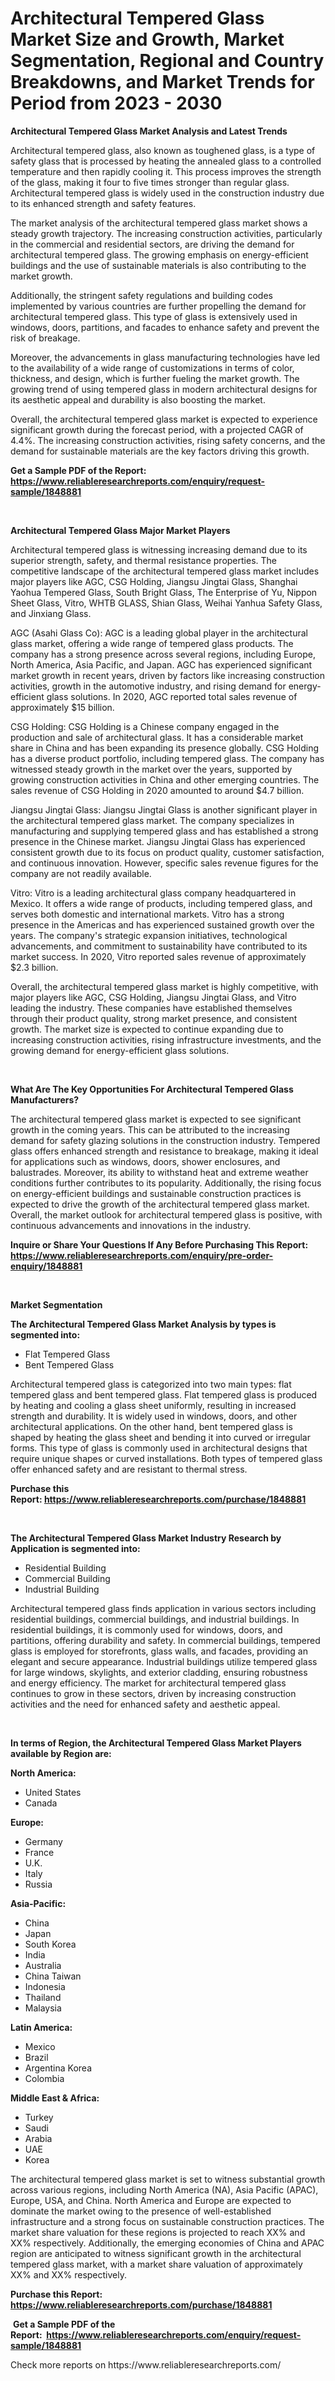 <p><h1>Architectural Tempered Glass Market Size and Growth, Market Segmentation, Regional and Country Breakdowns, and Market Trends for Period from 2023 -  2030</h1></p><p><strong>Architectural Tempered Glass Market Analysis and Latest Trends</strong></p>
<p><p>Architectural tempered glass, also known as toughened glass, is a type of safety glass that is processed by heating the annealed glass to a controlled temperature and then rapidly cooling it. This process improves the strength of the glass, making it four to five times stronger than regular glass. Architectural tempered glass is widely used in the construction industry due to its enhanced strength and safety features.</p><p>The market analysis of the architectural tempered glass market shows a steady growth trajectory. The increasing construction activities, particularly in the commercial and residential sectors, are driving the demand for architectural tempered glass. The growing emphasis on energy-efficient buildings and the use of sustainable materials is also contributing to the market growth.</p><p>Additionally, the stringent safety regulations and building codes implemented by various countries are further propelling the demand for architectural tempered glass. This type of glass is extensively used in windows, doors, partitions, and facades to enhance safety and prevent the risk of breakage.</p><p>Moreover, the advancements in glass manufacturing technologies have led to the availability of a wide range of customizations in terms of color, thickness, and design, which is further fueling the market growth. The growing trend of using tempered glass in modern architectural designs for its aesthetic appeal and durability is also boosting the market.</p><p>Overall, the architectural tempered glass market is expected to experience significant growth during the forecast period, with a projected CAGR of 4.4%. The increasing construction activities, rising safety concerns, and the demand for sustainable materials are the key factors driving this growth.</p></p>
<p><strong>Get a Sample PDF of the Report:&nbsp; <a href="https://www.reliableresearchreports.com/enquiry/request-sample/1848881">https://www.reliableresearchreports.com/enquiry/request-sample/1848881</a></strong></p>
<p>&nbsp;</p>
<p><strong>Architectural Tempered Glass Major Market Players</strong></p>
<p><p>Architectural tempered glass is witnessing increasing demand due to its superior strength, safety, and thermal resistance properties. The competitive landscape of the architectural tempered glass market includes major players like AGC, CSG Holding, Jiangsu Jingtai Glass, Shanghai Yaohua Tempered Glass, South Bright Glass, The Enterprise of Yu, Nippon Sheet Glass, Vitro, WHTB GLASS, Shian Glass, Weihai Yanhua Safety Glass, and Jinxiang Glass.</p><p>AGC (Asahi Glass Co): AGC is a leading global player in the architectural glass market, offering a wide range of tempered glass products. The company has a strong presence across several regions, including Europe, North America, Asia Pacific, and Japan. AGC has experienced significant market growth in recent years, driven by factors like increasing construction activities, growth in the automotive industry, and rising demand for energy-efficient glass solutions. In 2020, AGC reported total sales revenue of approximately $15 billion.</p><p>CSG Holding: CSG Holding is a Chinese company engaged in the production and sale of architectural glass. It has a considerable market share in China and has been expanding its presence globally. CSG Holding has a diverse product portfolio, including tempered glass. The company has witnessed steady growth in the market over the years, supported by growing construction activities in China and other emerging countries. The sales revenue of CSG Holding in 2020 amounted to around $4.7 billion.</p><p>Jiangsu Jingtai Glass: Jiangsu Jingtai Glass is another significant player in the architectural tempered glass market. The company specializes in manufacturing and supplying tempered glass and has established a strong presence in the Chinese market. Jiangsu Jingtai Glass has experienced consistent growth due to its focus on product quality, customer satisfaction, and continuous innovation. However, specific sales revenue figures for the company are not readily available.</p><p>Vitro: Vitro is a leading architectural glass company headquartered in Mexico. It offers a wide range of products, including tempered glass, and serves both domestic and international markets. Vitro has a strong presence in the Americas and has experienced sustained growth over the years. The company's strategic expansion initiatives, technological advancements, and commitment to sustainability have contributed to its market success. In 2020, Vitro reported sales revenue of approximately $2.3 billion.</p><p>Overall, the architectural tempered glass market is highly competitive, with major players like AGC, CSG Holding, Jiangsu Jingtai Glass, and Vitro leading the industry. These companies have established themselves through their product quality, strong market presence, and consistent growth. The market size is expected to continue expanding due to increasing construction activities, rising infrastructure investments, and the growing demand for energy-efficient glass solutions.</p></p>
<p>&nbsp;</p>
<p><strong>What Are The Key Opportunities For Architectural Tempered Glass Manufacturers?</strong></p>
<p><p>The architectural tempered glass market is expected to see significant growth in the coming years. This can be attributed to the increasing demand for safety glazing solutions in the construction industry. Tempered glass offers enhanced strength and resistance to breakage, making it ideal for applications such as windows, doors, shower enclosures, and balustrades. Moreover, its ability to withstand heat and extreme weather conditions further contributes to its popularity. Additionally, the rising focus on energy-efficient buildings and sustainable construction practices is expected to drive the growth of the architectural tempered glass market. Overall, the market outlook for architectural tempered glass is positive, with continuous advancements and innovations in the industry.</p></p>
<p><strong>Inquire or Share Your Questions If Any Before Purchasing This Report: <a href="https://www.reliableresearchreports.com/enquiry/pre-order-enquiry/1848881">https://www.reliableresearchreports.com/enquiry/pre-order-enquiry/1848881</a></strong></p>
<p>&nbsp;</p>
<p><strong>Market Segmentation</strong></p>
<p><strong>The Architectural Tempered Glass Market Analysis by types is segmented into:</strong></p>
<p><ul><li>Flat Tempered Glass</li><li>Bent Tempered Glass</li></ul></p>
<p><p>Architectural tempered glass is categorized into two main types: flat tempered glass and bent tempered glass. Flat tempered glass is produced by heating and cooling a glass sheet uniformly, resulting in increased strength and durability. It is widely used in windows, doors, and other architectural applications. On the other hand, bent tempered glass is shaped by heating the glass sheet and bending it into curved or irregular forms. This type of glass is commonly used in architectural designs that require unique shapes or curved installations. Both types of tempered glass offer enhanced safety and are resistant to thermal stress.</p></p>
<p><strong>Purchase this Report:&nbsp;<a href="https://www.reliableresearchreports.com/purchase/1848881">https://www.reliableresearchreports.com/purchase/1848881</a></strong></p>
<p>&nbsp;</p>
<p><strong>The Architectural Tempered Glass Market Industry Research by Application is segmented into:</strong></p>
<p><ul><li>Residential Building</li><li>Commercial Building</li><li>Industrial Building</li></ul></p>
<p><p>Architectural tempered glass finds application in various sectors including residential buildings, commercial buildings, and industrial buildings. In residential buildings, it is commonly used for windows, doors, and partitions, offering durability and safety. In commercial buildings, tempered glass is employed for storefronts, glass walls, and facades, providing an elegant and secure appearance. Industrial buildings utilize tempered glass for large windows, skylights, and exterior cladding, ensuring robustness and energy efficiency. The market for architectural tempered glass continues to grow in these sectors, driven by increasing construction activities and the need for enhanced safety and aesthetic appeal.</p></p>
<p>&nbsp;</p>
<p><strong>In terms of Region, the Architectural Tempered Glass Market Players available by Region are:</strong></p>
<p>
    <p> <strong> North America: </strong>
        <ul>
            <li>United States</li>
            <li>Canada</li>
        </ul>
        </p> 
    <p> <strong> Europe: </strong>
        <ul>
            <li>Germany</li>
            <li>France</li>
            <li>U.K.</li>
            <li>Italy</li>
            <li>Russia</li>
        </ul>
        </p> 
    <p> <strong> Asia-Pacific: </strong>
        <ul>
            <li>China</li>
            <li>Japan</li>
            <li>South Korea</li>
            <li>India</li>
            <li>Australia</li>
            <li>China Taiwan</li>
            <li>Indonesia</li>
            <li>Thailand</li>
            <li>Malaysia</li>
        </ul>
        </p> 
    <p> <strong> Latin America: </strong>
        <ul>
            <li>Mexico</li>
            <li>Brazil</li>
            <li>Argentina Korea</li>
            <li>Colombia</li>
        </ul>
        </p> 
    <p> <strong> Middle East & Africa: </strong>
        <ul>
            <li>Turkey</li>
            <li>Saudi</li>
            <li>Arabia</li>
            <li>UAE</li>
            <li>Korea</li>
        </ul>
    </p>
    </p>
<p><p>The architectural tempered glass market is set to witness substantial growth across various regions, including North America (NA), Asia Pacific (APAC), Europe, USA, and China. North America and Europe are expected to dominate the market owing to the presence of well-established infrastructure and a strong focus on sustainable construction practices. The market share valuation for these regions is projected to reach XX% and XX% respectively. Additionally, the emerging economies of China and APAC region are anticipated to witness significant growth in the architectural tempered glass market, with a market share valuation of approximately XX% and XX% respectively.</p></p>
<p><strong>Purchase this Report: <a href="https://www.reliableresearchreports.com/purchase/1848881">https://www.reliableresearchreports.com/purchase/1848881</a></strong></p>
<p>&nbsp;<strong>Get a Sample PDF of the Report:&nbsp;&nbsp;<a href="https://www.reliableresearchreports.com/enquiry/request-sample/1848881">https://www.reliableresearchreports.com/enquiry/request-sample/1848881</a></strong></p>
<p><strong></strong></p>
<p>Check more reports on https://www.reliableresearchreports.com/</p>